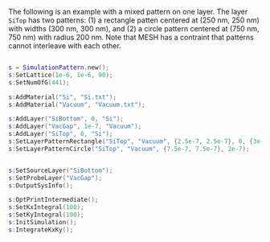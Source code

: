 The following is an example with a mixed pattern on one layer. The layer `SiTop` has two patterns: (1) a rectangle patten centered at (250 nm, 250 nm) with widths (300 nm, 300 nm), and (2) a circle pattern centered at (750 nm, 750 nm) with radius 200 nm. Note that MESH has a contraint that patterns cannot interleave with each other.

```lua

s = SimulationPattern.new();
s:SetLattice(1e-6, 1e-6, 90);
s:SetNumOfG(441);

s:AddMaterial("Si", "Si.txt");
s:AddMaterial("Vacuum", "Vacuum.txt");

s:AddLayer("SiBottom", 0, "Si");
s:AddLayer("VacGap", 1e-7, "Vacuum");
s:AddLayer("SiTop", 0, "Si");
s:SetLayerPatternRectangle("SiTop", "Vacuum", {2.5e-7, 2.5e-7}, 0, {3e-7, 3e-7});
s:SetLayerPatternCircle("SiTop", "Vacuum", {7.5e-7, 7.5e-7}, 2e-7);


s:SetSourceLayer("SiBottom");
s:SetProbeLayer("VacGap");
s:OutputSysInfo();

s:OptPrintIntermediate();
s:SetKxIntegral(100);
s:SetKyIntegral(100);
s:InitSimulation();
s:IntegrateKxKy();

```
